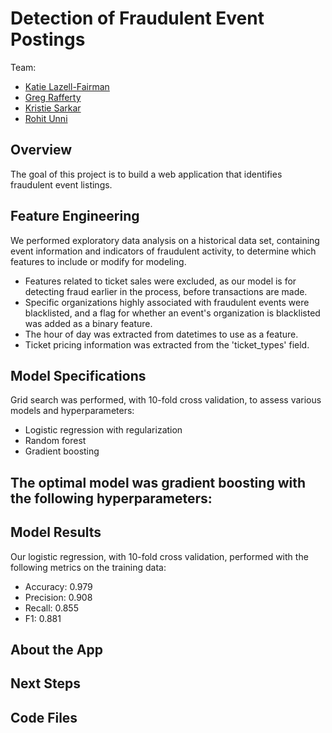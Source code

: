 # Detection of Fraudulent Event Postings
Team:
- [Katie Lazell-Fairman](https://github.com/lazell)
- [Greg Rafferty](https://github.com/raffg)
- [Kristie Sarkar](https://github.com/ks2282)
- [Rohit Unni](https://github.com/rohitunni)

## Overview
The goal of this project is to build a web application that identifies fraudulent event listings.

## Feature Engineering
We performed exploratory data analysis on a historical data set, containing event information and indicators of fraudulent activity, to determine which features to include or modify for modeling.

- Features related to ticket sales were excluded, as our model is for detecting fraud earlier in the process, before transactions are made.
- Specific organizations highly associated with fraudulent events were blacklisted,
and a flag for whether an event's organization is blacklisted was added as a binary feature.
- The hour of day was extracted from datetimes to use as a feature.
- Ticket pricing information was extracted from the 'ticket_types' field.

## Model Specifications
Grid search was performed, with 10-fold cross validation, to assess various models and hyperparameters:
- Logistic regression with regularization
- Random forest
- Gradient boosting

The optimal model was gradient boosting with the following hyperparameters:
-

## Model Results
Our logistic regression, with 10-fold cross validation, performed with the following metrics on the training data:
- Accuracy: 0.979
- Precision: 0.908
- Recall: 0.855
- F1: 0.881

## About the App

## Next Steps

## Code Files

